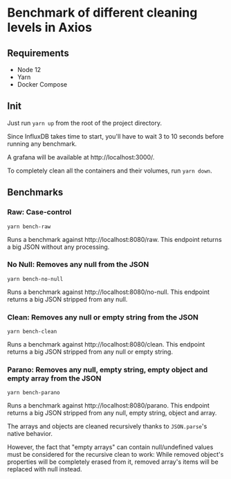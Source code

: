 # Benchmark of different cleaning levels in Axios

## Requirements

* Node 12
* Yarn
* Docker Compose

## Init

Just run `yarn up` from the root of the project directory.

Since InfluxDB takes time to start, you'll have to wait 3 to 10 seconds before running any benchmark.

A grafana will be available at http://localhost:3000/.

To completely clean all the containers and their volumes, run `yarn down`.

## Benchmarks

### Raw: Case-control

`yarn bench-raw`

Runs a benchmark against http://localhost:8080/raw.
This endpoint returns a big JSON without any processing.

### No Null: Removes any null from the JSON

`yarn bench-no-null`

Runs a benchmark against http://localhost:8080/no-null.
This endpoint returns a big JSON stripped from any null.

### Clean: Removes any null or empty string from the JSON

`yarn bench-clean`

Runs a benchmark against http://localhost:8080/clean.
This endpoint returns a big JSON stripped from any null or empty string.

### Parano: Removes any null, empty string, empty object and empty array from the JSON

`yarn bench-parano`

Runs a benchmark against http://localhost:8080/parano.
This endpoint returns a big JSON stripped from any null, empty string, object and array.

The arrays and objects are cleaned recursively thanks to `JSON.parse`'s native behavior.

However, the fact that "empty arrays" can contain null/undefined values must be considered for the recursive clean to work: While removed object's properties will be completely erased from it, removed array's items will be replaced with null instead.
